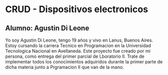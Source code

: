 # CRUD - Dispositivos electronicos
## Alumno: Agustin Di Leone
Yo soy Agustin Di Leone, tengo 19 años y vivo en Lanus, Buenos Aires. Estoy cursando la carrera Tecnico en Programacion en la Universidad Tecnologica Nacional en Avellaneda.
Este proyecto fue creado por mi persona, como entrega del primer parcial de Lboratorio II. Trate de implementar todos los conocimientos adquiridos durante la primer parte de 
dicha materia junto a Prgramacion II que van de la mano.

